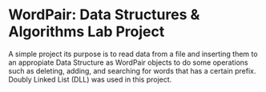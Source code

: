 # WordPair: Data Structures &amp; Algorithms Lab Project
A simple project its purpose is to read data from a file  and inserting them to an appropiate Data Structure as WordPair objects to do some operations such as deleting, adding, and searching for words that has a certain prefix. Doubly Linked List (DLL) was used in this project.
